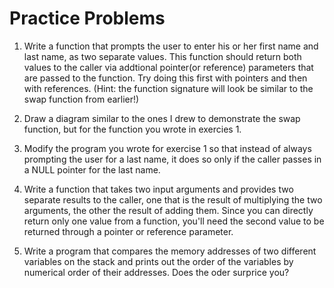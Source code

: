 Practice Problems
=================

1. Write a function that prompts the user to enter his or her first name and last name, as two separate values. This function
should return both values to the caller via addtional pointer(or reference) parameters that are passed to the function. Try doing this
first with pointers and then with references. (Hint: the function signature will look be similar to the swap function from earlier!)

2. Draw a diagram similar to the ones I drew to demonstrate the swap function, but for the function you wrote in exercies 1.

3. Modify the program you wrote for exercise 1 so that instead of always prompting the user for a last name, it does so only if the caller
passes in a NULL pointer for the last name.

4. Write a function that takes two input arguments and provides two separate results to the caller, one that is the result of multiplying
the two arguments, the other the result of adding them. Since you can directly return only one value from a function, you'll need the second value
to be returned through a pointer or reference parameter.

5. Write a program that compares the memory addresses of two different variables on the stack and prints out the order of the variables by numerical 
order of their addresses. Does the oder surprice you?
